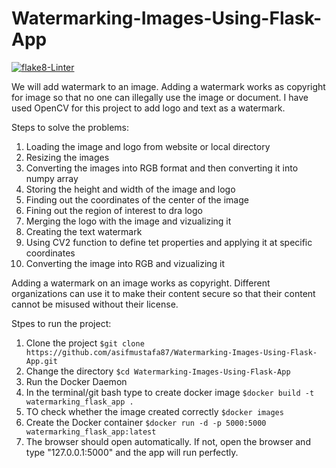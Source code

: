 # Watermarking-Images-Using-Flask-App
[![flake8-Linter](https://github.com/asifmustafa87/Watermarking-Images-Using-Flask-App/actions/workflows/flake8-linter.yml/badge.svg)](https://github.com/asifmustafa87/Watermarking-Images-Using-Flask-App/actions/workflows/flake8-linter.yml)

We will add watermark to an image. Adding a watermark works as copyright for image so that no one can illegally use the image or document. I have used OpenCV for this project to add logo and text as a watermark.


Steps to solve the problems: 
1. Loading the image and logo from website or local directory
2. Resizing the images
3. Converting the images into RGB format and then converting it into numpy array
4. Storing the height and width of the image and logo
5. Finding out the coordinates of the center of the image
6. Fining out the region of interest to dra logo
7. Merging the logo with the image and vizualizing it
8. Creating the text watermark
9. Using CV2 function to define tet properties and applying it at specific coordinates
10. Converting the image into RGB and vizualizing it

Adding a watermark on an image works as copyright. Different organizations can use it to make their content secure so that their content cannot be misused without their license. 

Stpes to run the project:
1. Clone the project `$git clone https://github.com/asifmustafa87/Watermarking-Images-Using-Flask-App.git`
2. Change the directory `$cd Watermarking-Images-Using-Flask-App`
2. Run the Docker Daemon
3. In the terminal/git bash type to create docker image `$docker build -t watermarking_flask_app .`
4. TO check whether the image created correctly `$docker images`
5. Create the Docker container `$docker run -d -p 5000:5000 watermarking_flask_app:latest`
6. The browser should open automatically. If not, open the browser and type "127.0.0.1:5000" and the app will run perfectly.
